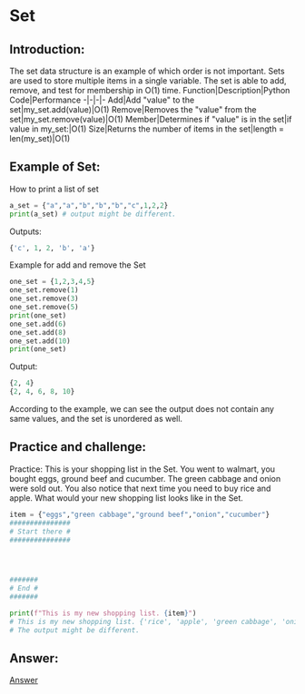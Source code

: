 # Set
## Introduction:
The set data structure is an example of which order is not important. Sets are used to store multiple items in a single variable. The set is able to add, remove, and test for membership in O(1) time.
Function|Description|Python Code|Performance
-|-|-|-
Add|Add "value" to the set|my_set.add(value)|O(1)
Remove|Removes the "value" from the set|my_set.remove(value)|O(1)
Member|Determines if "value" is in the set|if value in my_set:|O(1)
Size|Returns the number of items in the set|length = len(my_set)|O(1)

## Example of Set:
How to print a list of set
```python
a_set = {"a","a","b","b","b","c",1,2,2}
print(a_set) # output might be different.

```
Outputs:
```python
{'c', 1, 2, 'b', 'a'}
```
Example for add and remove the Set
```python
one_set = {1,2,3,4,5}
one_set.remove(1)
one_set.remove(3)
one_set.remove(5)
print(one_set)
one_set.add(6)
one_set.add(8)
one_set.add(10)
print(one_set)
```
Output:
```python
{2, 4}
{2, 4, 6, 8, 10}
```
According to the example, we can see the output does not contain any same values, and the set is unordered as well.
## Practice and challenge:
Practice: This is your shopping list in the Set. You went to walmart, you bought eggs, ground beef and cucumber. The green cabbage and onion were sold out. You also notice that next time you need to buy rice and apple. What would your new shopping list looks like in the Set.
```python
item = {"eggs","green cabbage","ground beef","onion","cucumber"}
###############
# Start there #
###############




#######
# End #
#######

print(f"This is my new shopping list. {item}")
# This is my new shopping list. {'rice', 'apple', 'green cabbage', 'onion'}
# The output might be different.
```
## Answer:
[Answer](LL/setAnswer.py)

